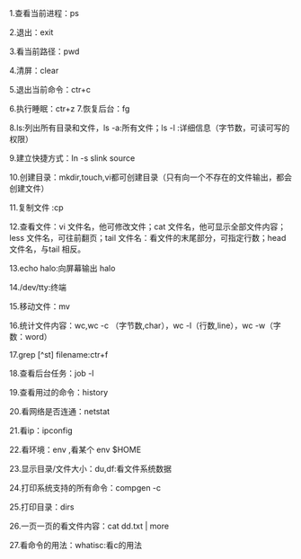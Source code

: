 1.查看当前进程：ps

2.退出：exit

3.看当前路径：pwd

4.清屏：clear

5.退出当前命令：ctr+c

6.执行睡眠：ctr+z 
7.恢复后台：fg

8.ls:列出所有目录和文件，ls -a:所有文件；ls -l :详细信息（字节数，可读可写的权限）

9.建立快捷方式：In -s slink source

10.创建目录：mkdir,touch,vi都可创建目录（只有向一个不存在的文件输出，都会创建文件）

11.复制文件 :cp

12.查看文件：vi 文件名，他可修改文件；cat 文件名，他可显示全部文件内容；less 文件名，可往前翻页；tail 文件名：看文件的末尾部分，可指定行数；head 文件名，与tail 相反。

13.echo halo:向屏幕输出 halo

14./dev/tty:终端

15.移动文件：mv

16.统计文件内容：wc,wc -c （字节数,char），wc -l（行数,line），wc -w（字数：word）

17.grep [^st] filename:ctr+f

18.查看后台任务：job -l

19.查看用过的命令：history

20.看网络是否连通：netstat

21.看ip：ipconfig

22.看环境：env ,看某个 env $HOME

23.显示目录/文件大小：du,df:看文件系统数据

24.打印系统支持的所有命令：compgen -c 

25.打印目录：dirs

26.一页一页的看文件内容：cat dd.txt | more

27.看命令的用法：whatisc:看c的用法